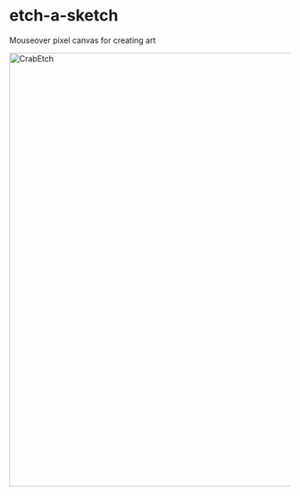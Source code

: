 # etch-a-sketch
Mouseover pixel canvas for creating art 

<img width="778" alt="CrabEtch" src="https://github.com/user-attachments/assets/df9b0b8e-dd3d-4b6f-84bd-498d6992b871" />
